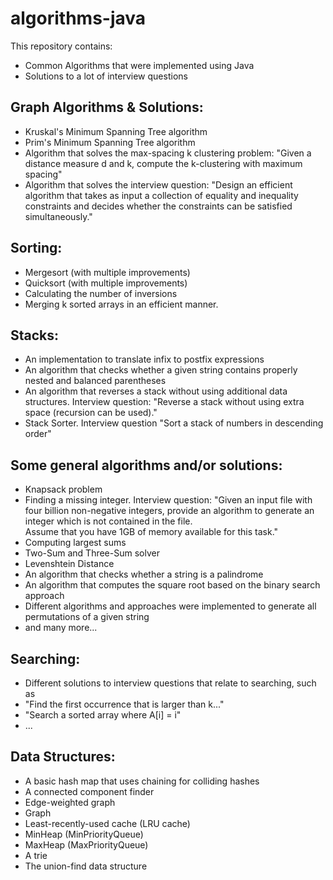 algorithms-java
===============

This repository contains:
- Common Algorithms that were implemented using Java
- Solutions to a lot of interview questions

Graph Algorithms & Solutions:
-----------------------------
- Kruskal's Minimum Spanning Tree algorithm
- Prim's Minimum Spanning Tree algorithm
- Algorithm that solves the max-spacing k clustering problem: "Given a distance measure d and k, compute the k-clustering with maximum spacing"
- Algorithm that solves the interview question: "Design an efficient algorithm that takes as input a collection of equality and 
inequality constraints and decides whether the constraints can be satisfied simultaneously."

Sorting:
--------
- Mergesort (with multiple improvements)
- Quicksort (with multiple improvements)
- Calculating the number of inversions
- Merging k sorted arrays in an efficient manner.

Stacks:
------
- An implementation to translate infix to postfix expressions
- An algorithm that checks whether a given string contains properly nested and balanced parentheses
- An algorithm that reverses a stack without using additional data structures. Interview question: "Reverse a stack without using extra space (recursion can be used)."
- Stack Sorter. Interview question "Sort a stack of numbers in descending order"

Some general algorithms and/or solutions:
-------------------------------------------
- Knapsack problem
- Finding a missing integer. Interview question: "Given an input file with four billion non-negative integers, provide an algorithm to generate an integer which is not contained in the file.<br> Assume that you have 1GB of memory available for this task."
- Computing largest sums
- Two-Sum and Three-Sum solver
- Levenshtein Distance
- An algorithm that checks whether a string is a palindrome
- An algorithm that computes the square root based on the binary search approach
- Different algorithms and approaches were implemented to generate all permutations of a given string
- and many more...

Searching:
---------------------
- Different solutions to interview questions that relate to searching, such as 
- "Find the first occurrence that is larger than k..."
- "Search a sorted array where A[i] = i"
- ...


Data Structures:
-----------------
- A basic hash map that uses chaining for colliding hashes
- A connected component finder
- Edge-weighted graph
- Graph
- Least-recently-used cache (LRU cache)
- MinHeap (MinPriorityQueue)
- MaxHeap (MaxPriorityQueue)
- A trie
- The union-find data structure


 

